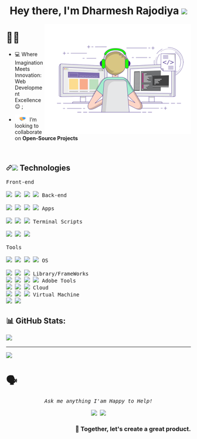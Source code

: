 <h1 align="center">Hey there, I'm Dharmesh Rajodiya <img src="https://media.giphy.com/media/hvRJCLFzcasrR4ia7z/giphy.gif" width="30px"></h1>

<img align="right" alt="Coding" width="400" src="https://github.com/dharmeshrajodiya/dharmeshrajodiya/blob/main/coding-freak.gif">

# 🙋‍♂️
- 💻  Where Imagination Meets Innovation: Web Development Excellence:wink: ;

- <img src="https://github.com/dharmeshrajodiya/dharmeshrajodiya/blob/main/Handshake.gif" width="40px">I’m looking to collaborate on **Open-Source Projects**

<br>

<h2 dir="auto"><a id="user-content--technologies" class="anchor" aria-hidden="true" href="#-technologies"><svg class="octicon octicon-link" viewBox="0 0 16 16" version="1.1" width="16" height="16" aria-hidden="true"><path d="m7.775 3.275 1.25-1.25a3.5 3.5 0 1 1 4.95 4.95l-2.5 2.5a3.5 3.5 0 0 1-4.95 0 .751.751 0 0 1 .018-1.042.751.751 0 0 1 1.042-.018 1.998 1.998 0 0 0 2.83 0l2.5-2.5a2.002 2.002 0 0 0-2.83-2.83l-1.25 1.25a.751.751 0 0 1-1.042-.018.751.751 0 0 1-.018-1.042Zm-4.69 9.64a1.998 1.998 0 0 0 2.83 0l1.25-1.25a.751.751 0 0 1 1.042.018.751.751 0 0 1 .018 1.042l-1.25 1.25a3.5 3.5 0 1 1-4.95-4.95l2.5-2.5a3.5 3.5 0 0 1 4.95 0 .751.751 0 0 1-.018 1.042.751.751 0 0 1-1.042.018 1.998 1.998 0 0 0-2.83 0l-2.5 2.5a1.998 1.998 0 0 0 0 2.83Z"></path></svg></a><a target="_blank" rel="noopener noreferrer nofollow" href="https://camo.githubusercontent.com/57707c34234d776de4f3a687c9ceb6d30c7bf422ade39dbfe02b19102f207fcb/68747470733a2f2f696d672e69636f6e73382e636f6d2f6e6f6c616e2f32352f636f6d70757465722e706e67"><img src="https://camo.githubusercontent.com/57707c34234d776de4f3a687c9ceb6d30c7bf422ade39dbfe02b19102f207fcb/68747470733a2f2f696d672e69636f6e73382e636f6d2f6e6f6c616e2f32352f636f6d70757465722e706e67" data-canonical-src="https://img.icons8.com/nolan/25/computer.png" style="max-width: 100%;"></a> Technologies</h2> 

<kbd>
   <kbd>Front-end</kbd>
    <br>
    <br>
    <a target="_blank" rel="noopener noreferrer nofollow" href="https://camo.githubusercontent.com/da7acacadecf91d6dc02efcd2be086bb6d78ddff19a1b7a0ab2755a6fda8b1e9/68747470733a2f2f63646e2e6a7364656c6976722e6e65742f67682f64657669636f6e732f64657669636f6e2f69636f6e732f68746d6c352f68746d6c352d6f726967696e616c2e737667"><img width="30px" src="https://camo.githubusercontent.com/da7acacadecf91d6dc02efcd2be086bb6d78ddff19a1b7a0ab2755a6fda8b1e9/68747470733a2f2f63646e2e6a7364656c6976722e6e65742f67682f64657669636f6e732f64657669636f6e2f69636f6e732f68746d6c352f68746d6c352d6f726967696e616c2e737667" data-canonical-src="https://cdn.jsdelivr.net/gh/devicons/devicon/icons/html5/html5-original.svg" style="max-width: 100%;"></a> 
    <a target="_blank" rel="noopener noreferrer nofollow" href="https://camo.githubusercontent.com/ad8fbf7f75f04b296b72beb893acf572b364e69ec35ea41a68a29507f5b1cd1b/68747470733a2f2f63646e2e6a7364656c6976722e6e65742f67682f64657669636f6e732f64657669636f6e2f69636f6e732f637373332f637373332d706c61696e2e737667"><img width="30px" src="https://camo.githubusercontent.com/ad8fbf7f75f04b296b72beb893acf572b364e69ec35ea41a68a29507f5b1cd1b/68747470733a2f2f63646e2e6a7364656c6976722e6e65742f67682f64657669636f6e732f64657669636f6e2f69636f6e732f637373332f637373332d706c61696e2e737667" data-canonical-src="https://cdn.jsdelivr.net/gh/devicons/devicon/icons/css3/css3-plain.svg" style="max-width: 100%;"></a> 
    <a target="_blank" rel="noopener noreferrer nofollow" href="https://camo.githubusercontent.com/26901b819fb10ef4e2c652aa40e24775247664d84a7597bebb66898a24dddedd/68747470733a2f2f63646e2e6a7364656c6976722e6e65742f67682f64657669636f6e732f64657669636f6e2f69636f6e732f736173732f736173732d6f726967696e616c2e737667"><img width="30px" src="https://camo.githubusercontent.com/26901b819fb10ef4e2c652aa40e24775247664d84a7597bebb66898a24dddedd/68747470733a2f2f63646e2e6a7364656c6976722e6e65742f67682f64657669636f6e732f64657669636f6e2f69636f6e732f736173732f736173732d6f726967696e616c2e737667" data-canonical-src="https://cdn.jsdelivr.net/gh/devicons/devicon/icons/sass/sass-original.svg" style="max-width: 100%;"></a> 
    <a target="_blank" rel="noopener noreferrer nofollow" href="https://camo.githubusercontent.com/442c452cb73752bb1914ce03fce2017056d651a2099696b8594ddf5ccc74825e/68747470733a2f2f63646e2e6a7364656c6976722e6e65742f67682f64657669636f6e732f64657669636f6e2f69636f6e732f6a6176617363726970742f6a6176617363726970742d6f726967696e616c2e737667"><img width="30px" src="https://camo.githubusercontent.com/442c452cb73752bb1914ce03fce2017056d651a2099696b8594ddf5ccc74825e/68747470733a2f2f63646e2e6a7364656c6976722e6e65742f67682f64657669636f6e732f64657669636f6e2f69636f6e732f6a6176617363726970742f6a6176617363726970742d6f726967696e616c2e737667" data-canonical-src="https://cdn.jsdelivr.net/gh/devicons/devicon/icons/javascript/javascript-original.svg" style="max-width: 100%;"></a>
  </kbd> 

<kbd>
    <kbd>Back-end</kbd>
    <br>
    <br>
    <a target="_blank" rel="noopener noreferrer nofollow" href="https://camo.githubusercontent.com/9e581761c42b9210538e4727e082b7e1db70a621da3481eb6a348bdb5257af70/68747470733a2f2f63646e2e6a7364656c6976722e6e65742f67682f64657669636f6e732f64657669636f6e2f69636f6e732f7068702f7068702d6f726967696e616c2e737667"><img width="30px" src="https://camo.githubusercontent.com/9e581761c42b9210538e4727e082b7e1db70a621da3481eb6a348bdb5257af70/68747470733a2f2f63646e2e6a7364656c6976722e6e65742f67682f64657669636f6e732f64657669636f6e2f69636f6e732f7068702f7068702d6f726967696e616c2e737667" data-canonical-src="https://cdn.jsdelivr.net/gh/devicons/devicon/icons/php/php-original.svg" style="max-width: 100%;"></a>
    <a target="_blank" rel="noopener noreferrer nofollow" href="https://camo.githubusercontent.com/aa8b3e6b6fc55ea158e132e1c33ba6aa7fe49706a4e4bd64701af1cf89f514b5/68747470733a2f2f63646e2e6a7364656c6976722e6e65742f67682f64657669636f6e732f64657669636f6e2f69636f6e732f747970657363726970742f747970657363726970742d6f726967696e616c2e737667"><img width="30px" src="https://camo.githubusercontent.com/aa8b3e6b6fc55ea158e132e1c33ba6aa7fe49706a4e4bd64701af1cf89f514b5/68747470733a2f2f63646e2e6a7364656c6976722e6e65742f67682f64657669636f6e732f64657669636f6e2f69636f6e732f747970657363726970742f747970657363726970742d6f726967696e616c2e737667" data-canonical-src="https://cdn.jsdelivr.net/gh/devicons/devicon/icons/typescript/typescript-original.svg" style="max-width: 100%;"></a>
    <a target="_blank" rel="noopener noreferrer nofollow" href="https://camo.githubusercontent.com/900baefb89e187c8b32cdbb3b440d1502fe8f30a1a335cc5dc5868af0142f8b1/68747470733a2f2f63646e2e6a7364656c6976722e6e65742f67682f64657669636f6e732f64657669636f6e2f69636f6e732f6e6f64656a732f6e6f64656a732d6f726967696e616c2e737667"><img width="30px" src="https://camo.githubusercontent.com/900baefb89e187c8b32cdbb3b440d1502fe8f30a1a335cc5dc5868af0142f8b1/68747470733a2f2f63646e2e6a7364656c6976722e6e65742f67682f64657669636f6e732f64657669636f6e2f69636f6e732f6e6f64656a732f6e6f64656a732d6f726967696e616c2e737667" data-canonical-src="https://cdn.jsdelivr.net/gh/devicons/devicon/icons/nodejs/nodejs-original.svg" style="max-width: 100%;"></a>
    <a target="_blank" rel="noopener noreferrer nofollow" href="https://camo.githubusercontent.com/ad153d7e2cad886cb3d9825fbcd98f71e4e8458430444b4a96198fa9823b8da1/68747470733a2f2f63646e2e6a7364656c6976722e6e65742f67682f64657669636f6e732f64657669636f6e2f69636f6e732f7261696c732f7261696c732d6f726967696e616c2d776f72646d61726b2e737667"><img width="30px" src="https://camo.githubusercontent.com/ad153d7e2cad886cb3d9825fbcd98f71e4e8458430444b4a96198fa9823b8da1/68747470733a2f2f63646e2e6a7364656c6976722e6e65742f67682f64657669636f6e732f64657669636f6e2f69636f6e732f7261696c732f7261696c732d6f726967696e616c2d776f72646d61726b2e737667" data-canonical-src="https://cdn.jsdelivr.net/gh/devicons/devicon/icons/rails/rails-original-wordmark.svg" style="max-width: 100%;"></a>
  </kbd> 

<kbd>
    <kbd>Apps</kbd>
    <br>
    <br>
    <a target="_blank" rel="noopener noreferrer nofollow" href="https://camo.githubusercontent.com/20ffa1c9a31e2c991c8b52b0cb7be938de51db4b7a9299658fef28efb0cc845a/68747470733a2f2f63646e2e6a7364656c6976722e6e65742f67682f64657669636f6e732f64657669636f6e2f69636f6e732f6a6176612f6a6176612d6f726967696e616c2e737667"><img width="30px" src="https://camo.githubusercontent.com/20ffa1c9a31e2c991c8b52b0cb7be938de51db4b7a9299658fef28efb0cc845a/68747470733a2f2f63646e2e6a7364656c6976722e6e65742f67682f64657669636f6e732f64657669636f6e2f69636f6e732f6a6176612f6a6176612d6f726967696e616c2e737667" data-canonical-src="https://cdn.jsdelivr.net/gh/devicons/devicon/icons/java/java-original.svg" style="max-width: 100%;"></a>
    <a target="_blank" rel="noopener noreferrer nofollow" href="https://camo.githubusercontent.com/5ed944a27e3d12bcf282343a496ce2910a68ecd96cded987e1b7d576f2f392a3/68747470733a2f2f63646e2e6a7364656c6976722e6e65742f67682f64657669636f6e732f64657669636f6e2f69636f6e732f6b6f746c696e2f6b6f746c696e2d6f726967696e616c2e737667"><img width="30px" src="https://camo.githubusercontent.com/5ed944a27e3d12bcf282343a496ce2910a68ecd96cded987e1b7d576f2f392a3/68747470733a2f2f63646e2e6a7364656c6976722e6e65742f67682f64657669636f6e732f64657669636f6e2f69636f6e732f6b6f746c696e2f6b6f746c696e2d6f726967696e616c2e737667" data-canonical-src="https://cdn.jsdelivr.net/gh/devicons/devicon/icons/kotlin/kotlin-original.svg" style="max-width: 100%;"></a>
    <a target="_blank" rel="noopener noreferrer nofollow" href="https://camo.githubusercontent.com/07d482580718a86d482cfd8278bf72799a2235452a5a5afb0998d2cadf37b345/68747470733a2f2f63646e2e6a7364656c6976722e6e65742f67682f64657669636f6e732f64657669636f6e2f69636f6e732f646172742f646172742d6f726967696e616c2e737667"><img width="30px" src="https://camo.githubusercontent.com/07d482580718a86d482cfd8278bf72799a2235452a5a5afb0998d2cadf37b345/68747470733a2f2f63646e2e6a7364656c6976722e6e65742f67682f64657669636f6e732f64657669636f6e2f69636f6e732f646172742f646172742d6f726967696e616c2e737667" data-canonical-src="https://cdn.jsdelivr.net/gh/devicons/devicon/icons/dart/dart-original.svg" style="max-width: 100%;"></a>
  </kbd> 

<kbd>
    <kbd>Terminal Scripts</kbd>
    <br>
    <br>
    <a target="_blank" rel="noopener noreferrer nofollow" href="https://camo.githubusercontent.com/43a3630f8c7313521f8202ad5de3905565d7e3b42708ca7854fec4c5d92817b3/68747470733a2f2f63646e2e6a7364656c6976722e6e65742f67682f64657669636f6e732f64657669636f6e2f69636f6e732f707974686f6e2f707974686f6e2d706c61696e2e737667"><img width="30px" src="https://camo.githubusercontent.com/43a3630f8c7313521f8202ad5de3905565d7e3b42708ca7854fec4c5d92817b3/68747470733a2f2f63646e2e6a7364656c6976722e6e65742f67682f64657669636f6e732f64657669636f6e2f69636f6e732f707974686f6e2f707974686f6e2d706c61696e2e737667" data-canonical-src="https://cdn.jsdelivr.net/gh/devicons/devicon/icons/python/python-plain.svg" style="max-width: 100%;"></a>
    <a target="_blank" rel="noopener noreferrer nofollow" href="https://camo.githubusercontent.com/df1404f038a8252dec0847c94dcd4f0be9c4491a2682bc601d276f835e8eaa5d/68747470733a2f2f63646e2e6a7364656c6976722e6e65742f67682f64657669636f6e732f64657669636f6e2f69636f6e732f626173682f626173682d6f726967696e616c2e737667"><img width="30px" src="https://camo.githubusercontent.com/df1404f038a8252dec0847c94dcd4f0be9c4491a2682bc601d276f835e8eaa5d/68747470733a2f2f63646e2e6a7364656c6976722e6e65742f67682f64657669636f6e732f64657669636f6e2f69636f6e732f626173682f626173682d6f726967696e616c2e737667" data-canonical-src="https://cdn.jsdelivr.net/gh/devicons/devicon/icons/bash/bash-original.svg" style="max-width: 100%;"></a>
    <a target="_blank" rel="noopener noreferrer nofollow" href="https://camo.githubusercontent.com/fb369e3a940701ea56e03aa4dacd7385d141734c3d97258234c4fb84256468d9/68747470733a2f2f63646e2e6a7364656c6976722e6e65742f67682f64657669636f6e732f64657669636f6e2f69636f6e732f727562792f727562792d6f726967696e616c2e737667"><img width="30px" src="https://camo.githubusercontent.com/fb369e3a940701ea56e03aa4dacd7385d141734c3d97258234c4fb84256468d9/68747470733a2f2f63646e2e6a7364656c6976722e6e65742f67682f64657669636f6e732f64657669636f6e2f69636f6e732f727562792f727562792d6f726967696e616c2e737667" data-canonical-src="https://cdn.jsdelivr.net/gh/devicons/devicon/icons/ruby/ruby-original.svg" style="max-width: 100%;"></a>
  </kbd> 
<br>
<br>
<kbd>
    <kbd>Tools</kbd>
    <br>
    <br>
    <a target="_blank" rel="noopener noreferrer nofollow" href="https://camo.githubusercontent.com/5fa137d222dde7b69acd22c6572a065ce3656e6ffa1f5e88c1b5c7a935af3cc6/68747470733a2f2f63646e2e6a7364656c6976722e6e65742f67682f64657669636f6e732f64657669636f6e2f69636f6e732f7673636f64652f7673636f64652d6f726967696e616c2e737667"><img width="30px" src="https://camo.githubusercontent.com/5fa137d222dde7b69acd22c6572a065ce3656e6ffa1f5e88c1b5c7a935af3cc6/68747470733a2f2f63646e2e6a7364656c6976722e6e65742f67682f64657669636f6e732f64657669636f6e2f69636f6e732f7673636f64652f7673636f64652d6f726967696e616c2e737667" data-canonical-src="https://cdn.jsdelivr.net/gh/devicons/devicon/icons/vscode/vscode-original.svg" style="max-width: 100%;"></a>
    <a target="_blank" rel="noopener noreferrer" href="https://github.com/termux/termux-app/raw/master/app/src/main/res/mipmap-xxxhdpi/ic_launcher.png"><img width="30px" src="https://github.com/termux/termux-app/raw/master/app/src/main/res/mipmap-xxxhdpi/ic_launcher.png" style="max-width: 100%;"></a>
    <a target="_blank" rel="noopener noreferrer nofollow" href="https://camo.githubusercontent.com/8d0cca2fccbfd3f4010ffd502272d8f5f2c2295d06ab0a51f6250784778545fc/68747470733a2f2f75706c6f61642e77696b696d656469612e6f72672f77696b6970656469612f636f6d6d6f6e732f7468756d622f622f62322f5265706c2e69745f6c6f676f2e7376672f35313270782d5265706c2e69745f6c6f676f2e7376672e706e67"><img width="30px" src="https://camo.githubusercontent.com/8d0cca2fccbfd3f4010ffd502272d8f5f2c2295d06ab0a51f6250784778545fc/68747470733a2f2f75706c6f61642e77696b696d656469612e6f72672f77696b6970656469612f636f6d6d6f6e732f7468756d622f622f62322f5265706c2e69745f6c6f676f2e7376672f35313270782d5265706c2e69745f6c6f676f2e7376672e706e67" data-canonical-src="https://upload.wikimedia.org/wikipedia/commons/thumb/b/b2/Repl.it_logo.svg/512px-Repl.it_logo.svg.png" style="max-width: 100%;"></a>
    <a target="_blank" rel="noopener noreferrer nofollow" href="https://camo.githubusercontent.com/7976e34a84987fbcf58331e5851395a1589bc9be7e5932d79b5b42c5dd033b9d/68747470733a2f2f696d672e69636f6e73382e636f6d2f666c75656e742f34322f3030303030302f7375626c696d652d746578742e706e67"><img width="30px" src="https://camo.githubusercontent.com/7976e34a84987fbcf58331e5851395a1589bc9be7e5932d79b5b42c5dd033b9d/68747470733a2f2f696d672e69636f6e73382e636f6d2f666c75656e742f34322f3030303030302f7375626c696d652d746578742e706e67" data-canonical-src="https://img.icons8.com/fluent/42/000000/sublime-text.png" style="max-width: 100%;"></a>
  </kbd> 

<kbd>
    <kbd>OS</kbd>
    <br>
    <br>
    <a target="_blank" rel="noopener noreferrer nofollow" href="https://camo.githubusercontent.com/5827f82f2c2d9c5bad33de64e073659d1a57032b31009b8127189be6876916d4/68747470733a2f2f63646e2e6a7364656c6976722e6e65742f67682f64657669636f6e732f64657669636f6e2f69636f6e732f6c696e75782f6c696e75782d6f726967696e616c2e737667"><img width="30px" src="https://camo.githubusercontent.com/5827f82f2c2d9c5bad33de64e073659d1a57032b31009b8127189be6876916d4/68747470733a2f2f63646e2e6a7364656c6976722e6e65742f67682f64657669636f6e732f64657669636f6e2f69636f6e732f6c696e75782f6c696e75782d6f726967696e616c2e737667" data-canonical-src="https://cdn.jsdelivr.net/gh/devicons/devicon/icons/linux/linux-original.svg" style="max-width: 100%;"></a>
    <a target="_blank" rel="noopener noreferrer nofollow" href="https://camo.githubusercontent.com/5e971de82dbf6983f5f37430e10abac80b0855b991c22a922f82e7a9d65a94eb/68747470733a2f2f63646e2e6a7364656c6976722e6e65742f67682f64657669636f6e732f64657669636f6e2f69636f6e732f616e64726f69642f616e64726f69642d6f726967696e616c2e737667"><img width="30px" src="https://camo.githubusercontent.com/5e971de82dbf6983f5f37430e10abac80b0855b991c22a922f82e7a9d65a94eb/68747470733a2f2f63646e2e6a7364656c6976722e6e65742f67682f64657669636f6e732f64657669636f6e2f69636f6e732f616e64726f69642f616e64726f69642d6f726967696e616c2e737667" data-canonical-src="https://cdn.jsdelivr.net/gh/devicons/devicon/icons/android/android-original.svg" style="max-width: 100%;"></a>
    <a target="_blank" rel="noopener noreferrer nofollow" href="https://camo.githubusercontent.com/a9c92e80647df26525548cfabd12b784c10016b63a9e263e7d0ab0aa8f47dddf/68747470733a2f2f63646e2e6a7364656c6976722e6e65742f67682f64657669636f6e732f64657669636f6e2f69636f6e732f77696e646f7773382f77696e646f7773382d6f726967696e616c2e737667"><img width="30px" src="https://camo.githubusercontent.com/a9c92e80647df26525548cfabd12b784c10016b63a9e263e7d0ab0aa8f47dddf/68747470733a2f2f63646e2e6a7364656c6976722e6e65742f67682f64657669636f6e732f64657669636f6e2f69636f6e732f77696e646f7773382f77696e646f7773382d6f726967696e616c2e737667" data-canonical-src="https://cdn.jsdelivr.net/gh/devicons/devicon/icons/windows8/windows8-original.svg" style="max-width: 100%;"></a>
  </kbd> 
<kbd>
    <kbd>Library/FrameWorks</kbd>
    <br>
    <a target="_blank" rel="noopener noreferrer nofollow" href="https://camo.githubusercontent.com/bdedcbc949feefecc3ff98f7e655ee8151b522e2f32196c648620f5366d909d5/68747470733a2f2f63646e2e6a7364656c6976722e6e65742f67682f64657669636f6e732f64657669636f6e2f69636f6e732f7461696c77696e646373732f7461696c77696e646373732d706c61696e2e737667"><img width="30px" src="https://camo.githubusercontent.com/bdedcbc949feefecc3ff98f7e655ee8151b522e2f32196c648620f5366d909d5/68747470733a2f2f63646e2e6a7364656c6976722e6e65742f67682f64657669636f6e732f64657669636f6e2f69636f6e732f7461696c77696e646373732f7461696c77696e646373732d706c61696e2e737667" data-canonical-src="https://cdn.jsdelivr.net/gh/devicons/devicon/icons/tailwindcss/tailwindcss-plain.svg" style="max-width: 100%;"></a>
    <a target="_blank" rel="noopener noreferrer nofollow" href="https://camo.githubusercontent.com/c76217244e1b3700a87058abf858e20a313b06dfadd972121d0d42de5bd20fa5/68747470733a2f2f63646e2e6a7364656c6976722e6e65742f67682f64657669636f6e732f64657669636f6e2f69636f6e732f626f6f7473747261702f626f6f7473747261702d6f726967696e616c2e737667"><img width="30px" src="https://camo.githubusercontent.com/c76217244e1b3700a87058abf858e20a313b06dfadd972121d0d42de5bd20fa5/68747470733a2f2f63646e2e6a7364656c6976722e6e65742f67682f64657669636f6e732f64657669636f6e2f69636f6e732f626f6f7473747261702f626f6f7473747261702d6f726967696e616c2e737667" data-canonical-src="https://cdn.jsdelivr.net/gh/devicons/devicon/icons/bootstrap/bootstrap-original.svg" style="max-width: 100%;"></a>
    <a target="_blank" rel="noopener noreferrer nofollow" href="https://camo.githubusercontent.com/27d0b117da00485c56d69aef0fa310a3f8a07abecc8aa15fa38c8b78526c60ac/68747470733a2f2f63646e2e6a7364656c6976722e6e65742f67682f64657669636f6e732f64657669636f6e2f69636f6e732f72656163742f72656163742d6f726967696e616c2e737667"><img width="30px" src="https://camo.githubusercontent.com/27d0b117da00485c56d69aef0fa310a3f8a07abecc8aa15fa38c8b78526c60ac/68747470733a2f2f63646e2e6a7364656c6976722e6e65742f67682f64657669636f6e732f64657669636f6e2f69636f6e732f72656163742f72656163742d6f726967696e616c2e737667" data-canonical-src="https://cdn.jsdelivr.net/gh/devicons/devicon/icons/react/react-original.svg" style="max-width: 100%;"></a>
    <a target="_blank" rel="noopener noreferrer nofollow" href="https://camo.githubusercontent.com/077997d77bfa74b144c9e286e65143b4edc547dc948098491264bb2dde282d6b/68747470733a2f2f63646e2e6a7364656c6976722e6e65742f67682f64657669636f6e732f64657669636f6e2f69636f6e732f7675656a732f7675656a732d6f726967696e616c2e737667"><img width="30px" src="https://camo.githubusercontent.com/077997d77bfa74b144c9e286e65143b4edc547dc948098491264bb2dde282d6b/68747470733a2f2f63646e2e6a7364656c6976722e6e65742f67682f64657669636f6e732f64657669636f6e2f69636f6e732f7675656a732f7675656a732d6f726967696e616c2e737667" data-canonical-src="https://cdn.jsdelivr.net/gh/devicons/devicon/icons/vuejs/vuejs-original.svg" style="max-width: 100%;"></a>
  </kbd> 

<kbd>
    <kbd>Adobe Tools</kbd>
    <br>
    <a target="_blank" rel="noopener noreferrer nofollow" href="https://camo.githubusercontent.com/c453a39cab532144a24dd71acec26aea121594518d0a54f7c66f76d173f1aaf7/68747470733a2f2f696d672e69636f6e73382e636f6d2f636f6c6f722f34322f3030303030302f61646f62652d70686f746f73686f702e706e67"><img width="30px" src="https://camo.githubusercontent.com/c453a39cab532144a24dd71acec26aea121594518d0a54f7c66f76d173f1aaf7/68747470733a2f2f696d672e69636f6e73382e636f6d2f636f6c6f722f34322f3030303030302f61646f62652d70686f746f73686f702e706e67" data-canonical-src="https://img.icons8.com/color/42/000000/adobe-photoshop.png" style="max-width: 100%;"></a>
    <a target="_blank" rel="noopener noreferrer nofollow" href="https://camo.githubusercontent.com/684c254a5424ddf064f4d8b820bfef134583b7ab4a2ab3400c7675185104043c/68747470733a2f2f696d672e69636f6e73382e636f6d2f636f6c6f722f34322f3030303030302f61646f62652d696c6c7573747261746f722e706e67"><img width="30px" src="https://camo.githubusercontent.com/684c254a5424ddf064f4d8b820bfef134583b7ab4a2ab3400c7675185104043c/68747470733a2f2f696d672e69636f6e73382e636f6d2f636f6c6f722f34322f3030303030302f61646f62652d696c6c7573747261746f722e706e67" data-canonical-src="https://img.icons8.com/color/42/000000/adobe-illustrator.png" style="max-width: 100%;"></a>
    <a target="_blank" rel="noopener noreferrer nofollow" href="https://camo.githubusercontent.com/514d4b10c2cb31d7c0a53294b52fa103329a042b4ca2f439b6b69b9f373a9f0e/68747470733a2f2f696d672e69636f6e73382e636f6d2f636f6c6f722f34322f3030303030302f61646f62652d7072656d696572652d70726f2d2d76312e706e67"><img width="30px" src="https://camo.githubusercontent.com/514d4b10c2cb31d7c0a53294b52fa103329a042b4ca2f439b6b69b9f373a9f0e/68747470733a2f2f696d672e69636f6e73382e636f6d2f636f6c6f722f34322f3030303030302f61646f62652d7072656d696572652d70726f2d2d76312e706e67" data-canonical-src="https://img.icons8.com/color/42/000000/adobe-premiere-pro--v1.png" style="max-width: 100%;"></a>
  </kbd> 

<kbd>
    <kbd>Cloud</kbd>
    <br>
    <a target="_blank" rel="noopener noreferrer nofollow" href="https://camo.githubusercontent.com/76234372f7d1fd9d9d414803a8a9a55cb4c37500d4dbb2608377fdc48079d36c/68747470733a2f2f696d672e69636f6e73382e636f6d2f636f6c6f722f34322f3030303030302f616d617a6f6e2d7765622d73657276696365732e706e67"><img width="30px" src="https://camo.githubusercontent.com/76234372f7d1fd9d9d414803a8a9a55cb4c37500d4dbb2608377fdc48079d36c/68747470733a2f2f696d672e69636f6e73382e636f6d2f636f6c6f722f34322f3030303030302f616d617a6f6e2d7765622d73657276696365732e706e67" data-canonical-src="https://img.icons8.com/color/42/000000/amazon-web-services.png" style="max-width: 100%;"></a>
    <a target="_blank" rel="noopener noreferrer nofollow" href="https://camo.githubusercontent.com/6463bd978943dc8df2f859d4768fba880c36569c753ba2b8bbfb2fbbdfa5146a/68747470733a2f2f696d672e69636f6e73382e636f6d2f636f6c6f722f34322f3030303030302f676f6f676c652d636c6f75642e706e67"><img width="30px" src="https://camo.githubusercontent.com/6463bd978943dc8df2f859d4768fba880c36569c753ba2b8bbfb2fbbdfa5146a/68747470733a2f2f696d672e69636f6e73382e636f6d2f636f6c6f722f34322f3030303030302f676f6f676c652d636c6f75642e706e67" data-canonical-src="https://img.icons8.com/color/42/000000/google-cloud.png" style="max-width: 100%;"></a>
    <a target="_blank" rel="noopener noreferrer nofollow" href="https://camo.githubusercontent.com/ba8d50e7342b08b4e03891ccd72b9dacbcd978c8d862c31fc7e55ea3cdcd9f7b/68747470733a2f2f696d672e69636f6e73382e636f6d2f636f6c6f722f34322f3030303030302f617a7572652d312e706e67"><img width="30px" src="https://camo.githubusercontent.com/ba8d50e7342b08b4e03891ccd72b9dacbcd978c8d862c31fc7e55ea3cdcd9f7b/68747470733a2f2f696d672e69636f6e73382e636f6d2f636f6c6f722f34322f3030303030302f617a7572652d312e706e67" data-canonical-src="https://img.icons8.com/color/42/000000/azure-1.png" style="max-width: 100%;"></a>
  </kbd> 

<kbd>
    <kbd>Virtual Machine</kbd>
    <br>
    <a target="_blank" rel="noopener noreferrer nofollow" href="https://camo.githubusercontent.com/d466e217104ef0f01a3fd585176558196a0dc8c9288527520babe74201b53540/68747470733a2f2f696d672e69636f6e73382e636f6d2f636f6c6f722f34322f3030303030302f7669727475616c626f782e706e67"><img width="30px" src="https://camo.githubusercontent.com/d466e217104ef0f01a3fd585176558196a0dc8c9288527520babe74201b53540/68747470733a2f2f696d672e69636f6e73382e636f6d2f636f6c6f722f34322f3030303030302f7669727475616c626f782e706e67" data-canonical-src="https://img.icons8.com/color/42/000000/virtualbox.png" style="max-width: 100%;"></a>
    <a target="_blank" rel="noopener noreferrer nofollow" href="https://camo.githubusercontent.com/19e625e3a9f5253c8b777aa32955502536e57665a32c7fd9f39445cbf3e1b74a/68747470733a2f2f696d672e69636f6e73382e636f6d2f636f6c6f722f34322f3030303030302f6f6c642d766d776172652d6c6f676f2e706e67"><img width="30px" src="https://camo.githubusercontent.com/19e625e3a9f5253c8b777aa32955502536e57665a32c7fd9f39445cbf3e1b74a/68747470733a2f2f696d672e69636f6e73382e636f6d2f636f6c6f722f34322f3030303030302f6f6c642d766d776172652d6c6f676f2e706e67" data-canonical-src="https://img.icons8.com/color/42/000000/old-vmware-logo.png" style="max-width: 100%;"></a>
  </kbd> 

## 📊 GitHub Stats:
![](https://github-readme-streak-stats.herokuapp.com/?user=dharmeshrajodiya&theme=vue-dark&hide_border=false)<br/>

---
[![](https://visitcount.itsvg.in/api?id=dharmeshrajodiya&icon=0&color=3)](https://visitcount.itsvg.in)



<kbd> 
  
# 🗣️ 
<p align="center">
  <i>Ask me anything I'am Happy to Help! </i>
  <br><br>
<a target="_blank" href="https://www.linkedin.com/in/dj-web-expert"><img src="https://img.shields.io/badge/-LinkedIn-0077B5?style=for-the-badge&logo=Linkedin&logoColor=white"></img></a>
<a target="_blank" href="mailto:dev.dj23888@gmail.com"><img src="https://img.shields.io/badge/-Gmail-D14836?style=for-the-badge&logo=Gmail&logoColor=white"></img></a>
<br>
</p>
</kbd>
<h3 align="right">👋 Together, let's create a great product. </h3>
